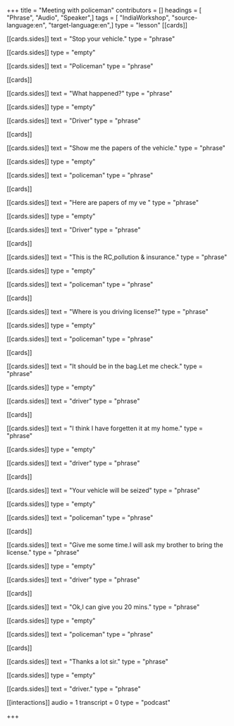 +++
title = "Meeting with policeman"
contributors = []
headings = [ "Phrase", "Audio", "Speaker",]
tags = [ "IndiaWorkshop", "source-language:en", "target-language:en",]
type = "lesson"
[[cards]]

[[cards.sides]]
text = "Stop your vehicle."
type = "phrase"

[[cards.sides]]
type = "empty"

[[cards.sides]]
text = "Policeman"
type = "phrase"

[[cards]]

[[cards.sides]]
text = "What happened?"
type = "phrase"

[[cards.sides]]
type = "empty"

[[cards.sides]]
text = "Driver"
type = "phrase"

[[cards]]

[[cards.sides]]
text = "Show me the papers of the vehicle."
type = "phrase"

[[cards.sides]]
type = "empty"

[[cards.sides]]
text = "policeman"
type = "phrase"

[[cards]]

[[cards.sides]]
text = "Here are papers of my ve "
type = "phrase"

[[cards.sides]]
type = "empty"

[[cards.sides]]
text = "Driver"
type = "phrase"

[[cards]]

[[cards.sides]]
text = "This is the RC,pollution & insurance."
type = "phrase"

[[cards.sides]]
type = "empty"

[[cards.sides]]
text = "policeman"
type = "phrase"

[[cards]]

[[cards.sides]]
text = "Where is you driving license?"
type = "phrase"

[[cards.sides]]
type = "empty"

[[cards.sides]]
text = "policeman"
type = "phrase"

[[cards]]

[[cards.sides]]
text = "It should be in the bag.Let  me check."
type = "phrase"

[[cards.sides]]
type = "empty"

[[cards.sides]]
text = "driver"
type = "phrase"

[[cards]]

[[cards.sides]]
text = "I think I have forgetten it at my home."
type = "phrase"

[[cards.sides]]
type = "empty"

[[cards.sides]]
text = "driver"
type = "phrase"

[[cards]]

[[cards.sides]]
text = "Your vehicle will be seized"
type = "phrase"

[[cards.sides]]
type = "empty"

[[cards.sides]]
text = "policeman"
type = "phrase"

[[cards]]

[[cards.sides]]
text = "Give me some time.I will ask my brother to bring the license."
type = "phrase"

[[cards.sides]]
type = "empty"

[[cards.sides]]
text = "driver"
type = "phrase"

[[cards]]

[[cards.sides]]
text = "Ok,I can give you 20 mins."
type = "phrase"

[[cards.sides]]
type = "empty"

[[cards.sides]]
text = "policeman"
type = "phrase"

[[cards]]

[[cards.sides]]
text = "Thanks a lot sir."
type = "phrase"

[[cards.sides]]
type = "empty"

[[cards.sides]]
text = "driver."
type = "phrase"

[[interactions]]
audio = 1
transcript = 0
type = "podcast"

+++
